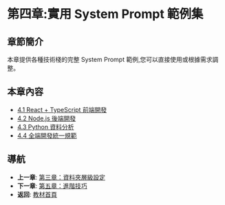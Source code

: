 # 第四章:實用 System Prompt 範例集

## 章節簡介

本章提供各種技術棧的完整 System Prompt 範例,您可以直接使用或根據需求調整。

## 本章內容

- [4.1 React + TypeScript 前端開發](./4.1-react-typescript.md)
- [4.2 Node.js 後端開發](./4.2-nodejs-backend.md)
- [4.3 Python 資料分析](./4.3-python-data-analysis.md)
- [4.4 全端開發統一規範](./4.4-fullstack.md)

## 導航

- **上一章**: [第三章：資料夾層級設定](../chapter3/README.md)
- **下一章**: [第五章：進階技巧](../chapter5/README.md)
- **返回**: [教材首頁](../../README.md)
